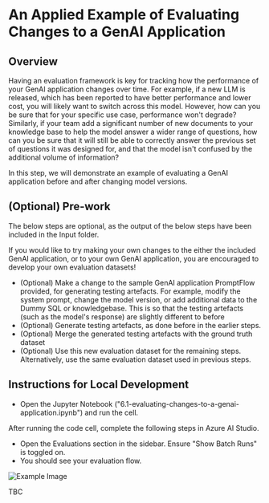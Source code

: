 # An Applied Example of Evaluating Changes to a GenAI Application

## Overview

Having an evaluation framework is key for tracking how the performance of your GenAI application changes over time. For example, if a new LLM is released, which has been reported to have  better performance and lower cost, you will likely want to switch across this model. However, how can you be sure that for your specific use case, performance won't degrade? Similarly, if your team add a significant number of new documents to your knowledge base to help the model answer a wider range of questions, how can you be sure that it will still be able to correctly answer the previous set of questions it was designed for, and that the model isn't confused by the additional volume of information?

In this step, we will demonstrate an example of evaluating a GenAI application before and after changing model versions.


## (Optional) Pre-work

The below steps are optional, as the output of the below steps have been included in the Input folder.

If you would like to try making your own changes to the either the included GenAI application, or to your own GenAI application, you are encouraged to develop your own evaluation datasets!

- (Optional) Make a change to the sample GenAI application PromptFlow provided, for generating testing artefacts. For example, modify the system prompt, change the model version, or add additional data to the Dummy SQL or knowledgebase. This is so that the testing artefacts (such as the model's response) are slightly different to before
- (Optional) Generate testing artefacts, as done before in the earlier steps.
- (Optional) Merge the generated testing artefacts with the ground truth dataset
- (Optional) Use this new evaluation dataset for the remaining steps. Alternatively, use the same evaluation dataset used in previous steps.

## Instructions for Local Development

- Open the Jupyter Notebook ("6.1-evaluating-changes-to-a-genai-application.ipynb") and run the cell.

After running the code cell, complete the following steps in Azure AI Studio.

- Open the Evaluations section in the sidebar. Ensure "Show Batch Runs" is toggled on.
- You should see your evaluation flow.

![Example Image](Images/AzureAIStudioLogging.png)

TBC